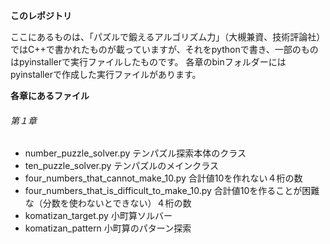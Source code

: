 **このレポジトリ**

ここにあるものは、「パズルで鍛えるアルゴリズム力」（大槻兼資、技術評論社）ではC++で書かれたものが載っていますが、それをpythonで書き、一部のものはpyinstallerで実行ファイルしたものです。
各章のbinフォルダーにはpyinstallerで作成した実行ファイルがあります。

**各章にあるファイル**
###### 第１章

* number_puzzle_solver.py テンパズル探索本体のクラス
*  ten_puzzle_solver.py テンパズルのメインクラス
*  four_numbers_that_cannot_make_10.py  合計値10を作れない４桁の数
*  four_numbers_that_is_difficult_to_make_10.py 合計値10を作ることが困難な（分数を使わないとできない）４桁の数
*  komatizan_target.py 小町算ソルバー
*  komatizan_pattern 小町算のパターン探索
